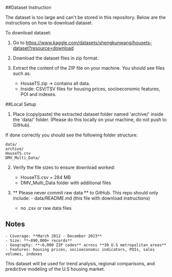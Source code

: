 ##Dataset Instruction

The dataset is too large and can't be stored in this repository. Below are the instructions on how to download dataset. 

To download dataset:
1. Go to https://www.kaggle.com/datasets/shengkunwang/housets-dataset?resource=download

2. Download the dataset files in zip format. 

3. Extract the content of the ZIP file on your machine.
   You should see files such as: 
	- HouseTS.zip -> contains all data. 
	- Inside: CSV/TSV files for housing prices, socioeconomic features, POI and indexes. 


##Local Setup
1. Place (copy/paste) the extracted dataset folder named 'archive/' inside the 'data/' folder. (Please do this locally on your machine, do not push to GitHub).

If done correctly you should see the following folder structure:

	data/
	archive/
	HouseTS.csv
	DMV_Multi_Data/

2. Verify the file sizes to ensure download worked: 
	- HouseTS.csv = 284 MB
	- DMV_Multi_Data folder with additional files

3. ** Please never commit raw data ** to GitHub. This repo should only include: 	- data/README.md (this file with download instructions)
	- no .csv or raw data files

## Notes
	- Coverage: **March 2012 - December 2023**
	- Size: **~890,000+ records**
	- Geography: **~6,000 ZIP codes** across **30 U.S metropolitan areas**
	- Features: housing prices, socioeconomic indicators, POIs, sales volumes, indexes

This dataset will be used for trend analysis, regional comparisons, and predictive modeling of the U.S housing market. 
